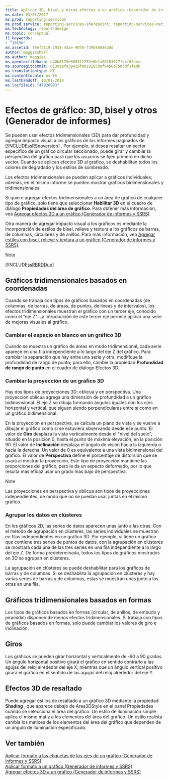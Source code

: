 ```yaml
---
title: Aplicar 3D, bisel y otros efectos a un gráfico (Generador de informes y SSRS) | Microsoft Docs
ms.date: 03/01/2017
ms.prod: reporting-services
ms.prod_service: reporting-services-sharepoint, reporting-services-native
ms.technology: report-design
ms.topic: conceptual
f1_keywords:
- "10156"
ms.assetid: 18ef2119-2931-43ae-9078-f39b460462dd
author: maggiesMSFT
ms.author: maggies
ms.openlocfilehash: d40b8179e008312752e6b1a90f83627fdcf88eea
ms.sourcegitcommit: 61381ef939415fe019285def9450d7583df1fed0
ms.translationtype: HT
ms.contentlocale: es-ES
ms.lasthandoff: 10/01/2018
ms.locfileid: "47826983"
---
```

# <a name="chart-effects---3d-bevel-and-other-report-builder"></a>Efectos de gráfico: 3D, bisel y otros (Generador de informes)
  Se pueden usar efectos tridimensionales (3D) para dar profundidad y agregar impacto visual a los gráficos de los informes paginados de [!INCLUDE[ssRSnoversion](../../includes/ssrsnoversion-md.md)] . Por ejemplo, si desea resaltar un sector específico de un gráfico circular seccionado, puede girar y cambiar la perspectiva del gráfico para que los usuarios se fijen primero en dicho sector. Cuando se aplican efectos 3D al gráfico, se deshabilitan todos los colores de degradado y los estilos de sombreado.  
  
 Los efectos tridimensionales se pueden aplicar a gráficos individuales; además, en el mismo informe se pueden mostrar gráficos bidimensionales y tridimensionales.  
  
 Si quiere agregar efectos tridimensionales a un área de gráfico de cualquier tipo de gráfico, solo tiene que seleccionar **Habilitar 3D** en el cuadro de diálogo **Propiedades del área de gráfico**. Para obtener más información, vea [Agregar efectos 3D a un gráfico &#40;Generador de informes y SSRS&#41;](../../reporting-services/report-design/chart-effects-add-3d-effects-report-builder.md).  
  
 Otra manera de agregar impacto visual a los gráficos es mediante la incorporación de estilos de bisel, relieve y textura a los gráficos de barras, de columnas, circulares y de anillos. Para más información, vea [Agregar estilos con bisel, relieve y textura a un gráfico &#40;Generador de informes y SSRS&#41;](../../reporting-services/report-design/chart-effects-add-bevel-emboss-or-texture-report-builder.md).  
  
> [!NOTE]  
>  [!INCLUDE[ssRBRDDup](../../includes/ssrbrddup-md.md)]  
  
## <a name="coordinate-based-three-dimensional-charts"></a>Gráficos tridimensionales basados en coordenadas  
 Cuando se trabaja con tipos de gráficos basados en coordenadas (de columnas, de barras, de áreas, de puntos, de líneas y de intervalos), los efectos tridimensionales muestran el gráfico con un tercer eje, conocido como el "eje Z". La introducción de este tercer eje permite aplicar una serie de mejoras visuales al gráfico.  
  
### <a name="changing-the-white-space-in-a-3d-chart"></a>Cambiar el espacio en blanco en un gráfico 3D  
 Cuando se muestra un gráfico de áreas en modo tridimensional, cada serie aparece en una fila independiente a lo largo del eje Z del gráfico. Para cambiar la separación que hay entre una serie y otra, modifique la profundidad de rango de punto; para ello, cambie la propiedad **Profundidad de rango de punto** en el cuadro de diálogo Efectos 3D.  
  
### <a name="changing-the-projection-of-a-3d-chart"></a>Cambiar la proyección de un gráfico 3D  
 Hay dos tipos de proyecciones 3D: oblicua y en perspectiva. Una proyección oblicua agrega una dimensión de profundidad a un gráfico bidimensional. El eje Z se dibuja formando ángulos iguales con los ejes horizontal y vertical, que siguen siendo perpendiculares entre sí como en un gráfico bidimensional.  
  
 En la proyección en perspectiva, se calcula un plano de vista y se vuelve a dibujar el gráfico como si se estuviera observando desde ese punto. El valor de **Giro** desplaza la vista verticalmente desde el "nivel del suelo", situado en la posición 0, hasta el punto de máxima elevación, en la posición 90. El valor de **Inclinación** desplaza el ángulo de visión hacia la izquierda o hacia la derecha. Un valor de 0 es equivalente a una vista bidimensional del gráfico. El valor de **Perspectiva** define el porcentaje de distorsión que se usará al mostrar la proyección. Este tipo de proyección mantiene las proporciones del gráfico, pero le da un aspecto deformado, por lo que resulta más eficaz usar un grado más bajo de perspectiva.  
  
> [!NOTE]  
>  Las proyecciones en perspectiva y oblicua son tipos de proyecciones independientes, de modo que no se puedan usar juntas en el mismo gráfico.  
  
### <a name="clustering-data"></a>Agrupar los datos en clústeres  
 En los gráficos 2D, las series de datos aparecen unas junto a las otras. Con el método de agrupación en clústeres, las series individuales se muestran en filas independientes en un gráfico 3D. Por ejemplo, si tiene un gráfico que contiene tres series de puntos de datos, con la agrupación en clústeres se mostrará cada una de las tres series en una fila independiente a lo largo del eje Z. De forma predeterminada, todos los tipos de gráficos mostrados en 3D se agrupan en clústeres.  
  
 La agrupación en clústeres se puede deshabilitar para los gráficos de barras y de columnas. Si se deshabilita la agrupación en clústeres y hay varias series de barras y de columnas, estas se muestran unas junto a las otras en una fila.  
  
## <a name="shape-based-three-dimensional-charts"></a>Gráficos tridimensionales basados en formas  
 Los tipos de gráficos basados en formas (circular, de anillos, de embudo y piramidal) disponen de menos efectos tridimensionales. Si trabaja con tipos de gráficos basados en formas, solo puede cambiar los valores de giro e inclinación.  
  
## <a name="rotations"></a>Giros  
 Los gráficos se pueden girar horizontal y verticalmente de -90 a 90 grados. Un ángulo horizontal positivo girará el gráfico en sentido contrario a las agujas del reloj alrededor del eje X, mientras que un ángulo vertical positivo girará el gráfico en el sentido de las agujas del reloj alrededor del eje Y.  
  
## <a name="highlighting-3d-effects"></a>Efectos 3D de resaltado  
 Puede agregar estilos de resaltado a un gráfico 3D mediante la propiedad **Shading** , que aparece debajo de Area3DStyle en el panel Propiedades cuando se selecciona el área del gráfico. Un estilo de iluminación simple aplica el mismo matiz a los elementos del área del gráfico. Un estilo realista cambia los matices de los elementos del área del gráfico que dependen de un ángulo de iluminación especificado.  
  
## <a name="see-also"></a>Ver también  
 [Aplicar formato a las etiquetas de los ejes de un gráfico &#40;Generador de informes y SSRS&#41;](../../reporting-services/report-design/formatting-axis-labels-on-a-chart-report-builder-and-ssrs.md)   
 [Aplicar formato a un gráfico &#40;Generador de informes y SSRS&#41;](../../reporting-services/report-design/formatting-a-chart-report-builder-and-ssrs.md)   
 [Agregar efectos 3D a un gráfico &#40;Generador de informes y SSRS&#41;](../../reporting-services/report-design/chart-effects-add-3d-effects-report-builder.md)  
  
  
